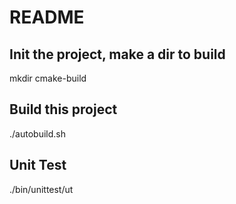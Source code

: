 # README

## Init the project, make a dir to build 
mkdir cmake-build 

## Build this project 
./autobuild.sh 

## Unit Test
./bin/unittest/ut